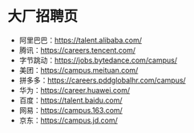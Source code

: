 # 大厂招聘页

- 阿里巴巴：<https://talent.alibaba.com/>
- 腾讯：<https://careers.tencent.com/>
- 字节跳动：<https://jobs.bytedance.com/campus/>
- 美团：<https://campus.meituan.com/>
- 拼多多：<https://careers.pddglobalhr.com/campus/>
- 华为：<https://career.huawei.com/>
- 百度：<https://talent.baidu.com/>
- 网易：<https://campus.163.com/>
- 京东：<https://campus.jd.com/>
